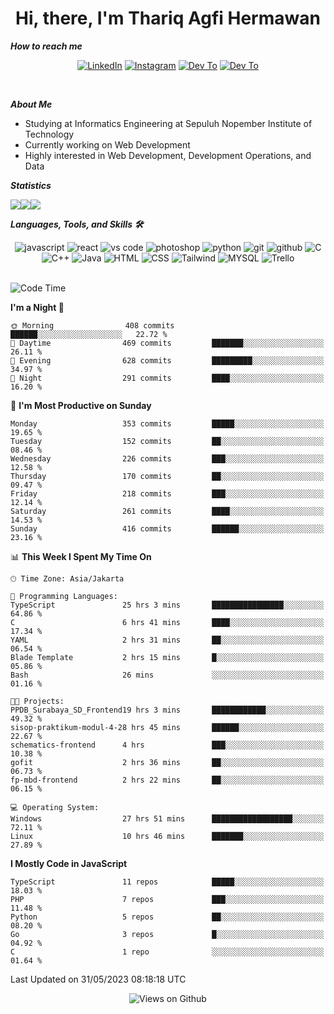 <div align="center">
  <h1>Hi, there, I'm Thariq Agfi Hermawan</h1>
</div>


***How to reach me***
<p align='center'>
   <a href="https://www.linkedin.com/in/thariqagfihermawan" target="_blank"><img src="https://img.shields.io/badge/LinkedIn-0077B5?style=for-the-badge&logo=linkedin&logoColor=white" alt="LinkedIn"></a>
   <a href="https://www.instagram.com/thoriqagfi" target="_blank"><img src="https://img.shields.io/badge/Instagram-E4405F?style=for-the-badge&logo=instagram&logoColor=white" alt="Instagram"></a>
   <a href="https://medium.com/@thoriq.aghfi60" target="_blank"><img src="https://img.shields.io/badge/Medium-12100E?style=for-the-badge&logo=medium&logoColor=white" alt="Dev To"></a>
   <a href="https://linktr.ee/thoriqagfi" target="_blank"><img src="https://img.shields.io/badge/linktree-1de9b6?style=for-the-badge&logo=linktree&logoColor=white" alt="Dev To"></a>
</p>

<br>

***About Me***
- Studying at Informatics Engineering at Sepuluh Nopember Institute of Technology
- Currently working on Web Development
- Highly interested in Web Development, Development Operations, and Data

***Statistics***

<!-- [![GitHub Streak](http://github-readme-streak-stats.herokuapp.com?user=thoriqagfi&theme=dark)](https://git.io/streak-stats) -->

<div align="center">
  <div style="display: flex;">
    <img src="http://github-readme-streak-stats.herokuapp.com?user=thoriqagfi&theme=chartreuse-dark"/>
    <img src="https://github-readme-stats.vercel.app/api/top-langs/?username=thoriqagfi&layout=compact&&theme=chartreuse-dark&langs_count=8)](https://github.com/thoriqagfi"/>
    <img src="https://github-readme-stats.vercel.app/api?username=thoriqagfi&show_icons=true&theme=chartreuse-dark"/>
  </div>
</div>

<!-- [![Top Langs](https://github-readme-stats.vercel.app/api/top-langs/?username=thoriqagfi&layout=compact&&theme=chartreuse-dark&langs_count=8)](https://github.com/thoriqagfi)
< ![Agfi's GitHub stats](https://github-readme-stats.vercel.app/api?username=thoriqagfi&show_icons=true&theme=chartreuse-dark) -->

***Languages, Tools, and Skills 🛠***

  <div align="center">
    <img src="https://img.shields.io/badge/JavaScript-F7DF1E?style=for-the-badge&logo=javascript&logoColor=black" alt="javascript" />
    <img src="https://img.shields.io/badge/React-61DAFB?style=for-the-badge&logo=react&logoColor=black" alt="react" />
    <img src="https://img.shields.io/badge/vs%20code-007ACC?style=for-the-badge&logo=visual%20studio%20code&logoColor=white" alt="vs code" />
    <img src="https://img.shields.io/badge/adobe%20photoshop-31A8FF?style=for-the-badge&logo=adobe%20photoshop&logoColor=white" alt="photoshop" />
    <img src="https://img.shields.io/badge/python-3776AB?style=for-the-badge&logo=python&logoColor=white" alt="python" />
    <img src="https://img.shields.io/badge/Git-F05032?style=for-the-badge&logo=git&logoColor=white" alt="git" />
    <img src="https://img.shields.io/badge/GitHub-100000?style=for-the-badge&logo=github&logoColor=white" alt="github" />
    <img src="https://img.shields.io/badge/c-%2300599C.svg?style=for-the-badge&logo=c&logoColor=white" alt="C" />
    <img src="https://img.shields.io/badge/c++-%2300599C.svg?style=for-the-badge&logo=c%2B%2B&logoColor=white" alt="C++" />
    <img src="https://img.shields.io/badge/Java-ED8B00?style=for-the-badge&logo=java&logoColor=white" alt="Java"/>
    <img src="https://img.shields.io/badge/HTML5-E34F26?style=for-the-badge&logo=html5&logoColor=white" alt="HTML" />
    <img src="https://img.shields.io/badge/CSS-239120?&style=for-the-badge&logo=css3&logoColor=white" alt ="CSS" />
    <img src="https://img.shields.io/badge/tailwindcss-%2338B2AC.svg?style=for-the-badge&logo=tailwind-css&logoColor=white" alt="Tailwind" />
    <img src="https://img.shields.io/badge/MySQL-00000F?style=for-the-badge&logo=mysql&logoColor=white" alt="MYSQL" />
    <img src="https://img.shields.io/badge/Trello-%23026AA7.svg?style=for-the-badge&logo=Trello&logoColor=white" alt="Trello" />
  </div><br>

<!--START_SECTION:waka-->
![Code Time](http://img.shields.io/badge/Code%20Time-430%20hrs%208%20mins-blue)

**I'm a Night 🦉** 

```text
🌞 Morning                408 commits         ██████░░░░░░░░░░░░░░░░░░░   22.72 % 
🌆 Daytime                469 commits         ███████░░░░░░░░░░░░░░░░░░   26.11 % 
🌃 Evening                628 commits         █████████░░░░░░░░░░░░░░░░   34.97 % 
🌙 Night                  291 commits         ████░░░░░░░░░░░░░░░░░░░░░   16.20 % 
```
📅 **I'm Most Productive on Sunday** 

```text
Monday                   353 commits         █████░░░░░░░░░░░░░░░░░░░░   19.65 % 
Tuesday                  152 commits         ██░░░░░░░░░░░░░░░░░░░░░░░   08.46 % 
Wednesday                226 commits         ███░░░░░░░░░░░░░░░░░░░░░░   12.58 % 
Thursday                 170 commits         ██░░░░░░░░░░░░░░░░░░░░░░░   09.47 % 
Friday                   218 commits         ███░░░░░░░░░░░░░░░░░░░░░░   12.14 % 
Saturday                 261 commits         ████░░░░░░░░░░░░░░░░░░░░░   14.53 % 
Sunday                   416 commits         ██████░░░░░░░░░░░░░░░░░░░   23.16 % 
```


📊 **This Week I Spent My Time On** 

```text
🕑︎ Time Zone: Asia/Jakarta

💬 Programming Languages: 
TypeScript               25 hrs 3 mins       ████████████████░░░░░░░░░   64.86 % 
C                        6 hrs 41 mins       ████░░░░░░░░░░░░░░░░░░░░░   17.34 % 
YAML                     2 hrs 31 mins       ██░░░░░░░░░░░░░░░░░░░░░░░   06.54 % 
Blade Template           2 hrs 15 mins       █░░░░░░░░░░░░░░░░░░░░░░░░   05.86 % 
Bash                     26 mins             ░░░░░░░░░░░░░░░░░░░░░░░░░   01.16 % 

🐱‍💻 Projects: 
PPDB_Surabaya_SD_Frontend19 hrs 3 mins       ████████████░░░░░░░░░░░░░   49.32 % 
sisop-praktikum-modul-4-28 hrs 45 mins       ██████░░░░░░░░░░░░░░░░░░░   22.67 % 
schematics-frontend      4 hrs               ███░░░░░░░░░░░░░░░░░░░░░░   10.38 % 
gofit                    2 hrs 36 mins       ██░░░░░░░░░░░░░░░░░░░░░░░   06.73 % 
fp-mbd-frontend          2 hrs 22 mins       ██░░░░░░░░░░░░░░░░░░░░░░░   06.15 % 

💻 Operating System: 
Windows                  27 hrs 51 mins      ██████████████████░░░░░░░   72.11 % 
Linux                    10 hrs 46 mins      ███████░░░░░░░░░░░░░░░░░░   27.89 % 
```

**I Mostly Code in JavaScript** 

```text
TypeScript               11 repos            █████░░░░░░░░░░░░░░░░░░░░   18.03 % 
PHP                      7 repos             ███░░░░░░░░░░░░░░░░░░░░░░   11.48 % 
Python                   5 repos             ██░░░░░░░░░░░░░░░░░░░░░░░   08.20 % 
Go                       3 repos             █░░░░░░░░░░░░░░░░░░░░░░░░   04.92 % 
C                        1 repo              ░░░░░░░░░░░░░░░░░░░░░░░░░   01.64 % 
```




 Last Updated on 31/05/2023 08:18:18 UTC
<!--END_SECTION:waka-->

<div align="center">
<img src="https://komarev.com/ghpvc/?username=thoriqagfi&color=blue" alt="Views on Github" />
</div>